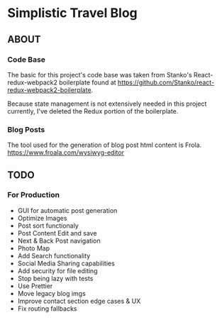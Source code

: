 # Simplistic Travel Blog

## ABOUT

### Code Base
The basic for this project's code base was taken from Stanko's React-redux-webpack2 boilerplate found at <https://github.com/Stanko/react-redux-webpack2-boilerplate>.

Because state management is not extensively needed in this project currently, I've deleted the Redux portion of the boilerplate.

### Blog Posts
The tool used for the generation of blog post html content is Frola.
https://www.froala.com/wysiwyg-editor

## TODO

### For Production
* GUI for automatic post generation
* Optimize Images
* Post sort functionaly
* Post Content Edit and save
* Next & Back Post navigation
* Photo Map
* Add Search functionality
* Social Media Sharing capabilities
* Add security for file editing
* Stop being lazy with tests
* Use Prettier
* Move legacy blog imgs
* Improve contact section edge cases & UX
* Fix routing fallbacks

